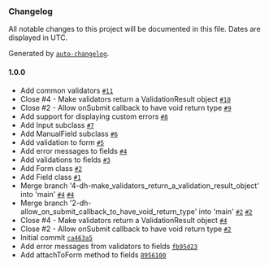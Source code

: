 ### Changelog

All notable changes to this project will be documented in this file. Dates are displayed in UTC.

Generated by [`auto-changelog`](https://github.com/CookPete/auto-changelog).

#### 1.0.0

- Add common validators [`#11`](https://git.amalgama.co/amalgama/packages/pull/11)
- Close #4 - Make validators return a ValidationResult object [`#10`](https://git.amalgama.co/amalgama/packages/pull/10)
- Close #2 - Allow onSubmit callback to have void return type [`#9`](https://git.amalgama.co/amalgama/packages/pull/9)
- Add support for displaying custom errors [`#8`](https://git.amalgama.co/amalgama/packages/pull/8)
- Add Input subclass [`#7`](https://git.amalgama.co/amalgama/packages/pull/7)
- Add ManualField subclass [`#6`](https://git.amalgama.co/amalgama/packages/pull/6)
- Add validation to form [`#5`](https://git.amalgama.co/amalgama/packages/pull/5)
- Add error messages to fields [`#4`](https://git.amalgama.co/amalgama/packages/pull/4)
- Add validations to fields [`#3`](https://git.amalgama.co/amalgama/packages/pull/3)
- Add Form class [`#2`](https://git.amalgama.co/amalgama/packages/pull/2)
- Add Field class [`#1`](https://git.amalgama.co/amalgama/packages/pull/1)
- Merge branch '4-dh-make_validators_return_a_validation_result_object' into 'main' [`#4`](https://git.amalgama.co/amalgama/packages/issues/4) [`#4`](https://git.amalgama.co/amalgama/packages/issues/4)
- Merge branch '2-dh-allow_on_submit_callback_to_have_void_return_type' into 'main' [`#2`](https://git.amalgama.co/amalgama/packages/issues/2) [`#2`](https://git.amalgama.co/amalgama/packages/issues/2)
- Close #4 - Make validators return a ValidationResult object [`#4`](https://git.amalgama.co/amalgama/packages/issues/4)
- Close #2 - Allow onSubmit callback to have void return type [`#2`](https://git.amalgama.co/amalgama/packages/issues/2)
- Initial commit [`ca463a5`](https://git.amalgama.co/amalgama/packages/commit/ca463a541c87410d83530c8b7ac5e9f0f47108d3)
- Add error messages from validators to fields [`fb95d23`](https://git.amalgama.co/amalgama/packages/commit/fb95d23b7818d7fcd7fae4d50f0e1a8e1d3b4141)
- Add attachToForm method to fields [`8956100`](https://git.amalgama.co/amalgama/packages/commit/89561003fb82afbacc55e3138be946933dfc0ae9)
